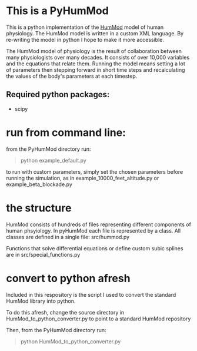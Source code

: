 # This is a PyHumMod
This is a python implementation of the [HumMod](https://http://hummod.org/) model of human physiology. The HumMod model is written in a custom XML language. By re-writing the model in python I hope to make it more accessible.

The HumMod model of physiology is the result of collaboration between many physiologists over many decades. It consists of over 10,000 variables and the equations that relate them. Running the model means setting a lot of parameters then stepping forward in short time steps and recalculating the values of the body's parameters at each timestep.


## Required python packages:
- scipy


# run from command line:
from the PyHumMod directory run:
> python example_default.py

to run with custom parameters, simply set the chosen parameters before running the simulation, as in example_10000_feet_altitude.py or example_beta_blockade.py


# the structure
HumMod consists of hundreds of files representing different components of human phsyiology. In pyHumMod each file is represented by a class. All classes are defined in a single file: src/hummod.py

Functions that solve differential equations or define custom subic splines are in src/special_functions.py


# convert to python afresh
Included in this respository is the script I used to convert the standard HumMod library into python.

To do this afresh, change the source directory in HumMod_to_python_converter.py to point to a standard HumMod repository

Then, from the PyHumMod directory run:
> python HumMod_to_python_converter.py
